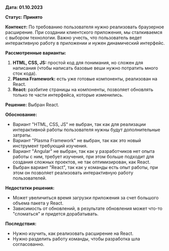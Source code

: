 **Дата: 01.10.2023** 

**Статус: Принято** 

**Контекст:**
По требованию пользователя нужно реализовать браузерное расширение.
При создании клиентского приложения, мы сталкиваемся с выбором технологии. Важно учесть, что пользователь ведет интерактивную работу в приложении и нужен динамический интерфейс.

**Рассмотренные варианты:**
1. **HTML, CSS, JS:** простой код для понимания, но сложен для написания (чтобы написать базовые веши нужно потратить много сток кода).
2. **Plasma Framework:** есть уже готовые компоненты, реализован на React.
3. **React:** разбитие страницы  на компоненты, позволяет обновлять только те части интерфейса, которые изменились.

**Решение:** Выбран React.

**Обоснование:**
- Вариант "HTML, CSS, JS" не выбран, так как для реализации интерактивной работы пользователя нужны будут дополнительные затраты.
- Вариант "Plasma Framework" не выбран, так как это новый инструмент требующий изучения.
- Вариант "Angular" не выбран, так как у разработчиков нет опыта работы с ним, требует изучения, при этом больше подходит для создания сложных проектов, не так оптимизирован, как React.
- Выбран вариант "React", так как у команды есть опыт работы, при этом он позволяет реализовать интерактивную работу пользователей.

**Недостатки решения:**
- Может увеличиться время загрузки приложения за счет большого объема пакета у React.
- Зависимость от обновлений, в результате обновления может что-то "сломаться" и придется дорабатывать.

**Последствия:**
- Нужно изучить, как реализовать расширение на React.
- Нужно разделить работу команды, чтобы разработка шла согласованно.
